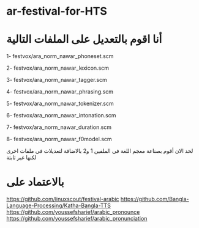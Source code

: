 # ar-festival-for-HTS

#  أنا اقوم بالتعديل على الملفات التالية 

1- festvox/ara_norm_nawar_phoneset.scm

2- festvox/ara_norm_nawar_lexicon.scm

3- festvox/ara_norm_nawar_tagger.scm

4- festvox/ara_norm_nawar_phrasing.scm

5- festvox/ara_norm_nawar_tokenizer.scm

6- festvox/ara_norm_nawar_intonation.scm

7- festvox/ara_norm_nawar_duration.scm

8- festvox/ara_norm_nawar_f0model.scm

لحد الان أقوم بصناعة معجم اللغة في الملفين 1 و2 بالاضافة لتعديلات في ملفات اخرى لكنها غير ثابتة 

# بالاعتماد على 
https://github.com/linuxscout/festival-arabic
https://github.com/Bangla-Language-Processing/Katha-Bangla-TTS
https://github.com/youssefsharief/arabic_pronounce
https://github.com/youssefsharief/arabic_pronunciation
